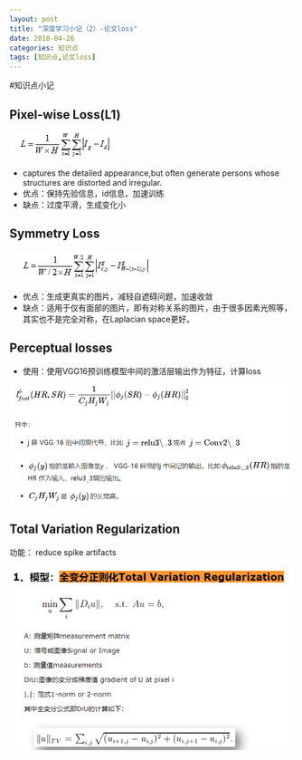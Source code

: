 ```yaml
---
layout: post
title: "深度学习小记（2）-论文loss"
date: 2018-04-26
categories: 知识点
tags: [知识点,论文loss]
---
```

#知识点小记

## Pixel-wise Loss(L1)
![Pixel-wise Loss.png](https://github.com/mulanshine/mulanshine/raw/master/assets/pictures/Pixel-wise_Loss.png)

- captures the detailed appearance,but often generate persons whose structures are distorted and irregular.
- 优点：保持先验信息，id信息，加速训练
- 缺点：过度平滑，生成变化小

## Symmetry Loss
![Symmetry Loss.png](https://github.com/mulanshine/mulanshine/raw/master/assets/pictures/Symmetry_Loss.png)
 
- 优点：生成更真实的图片，减轻自遮碍问题，加速收敛
- 缺点：适用于仅有面部的图片，即有对称关系的图片，由于很多因素光照等，其实也不是完全对称，在Laplacian space更好。

## Perceptual losses 
- 使用：使用VGG16预训练模型中间的激活层输出作为特征，计算loss

![Perceptual loss.png](https://github.com/mulanshine/mulanshine/raw/master/assets/pictures/Perceptual_loss.png)

## Total Variation Regularization

功能： reduce spike artifacts

![ltv.png](https://github.com/mulanshine/mulanshine/raw/master/assets/pictures/ltv.png)


